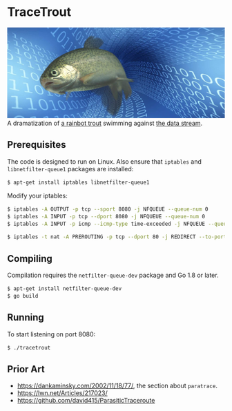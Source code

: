 # TraceTrout

<img src="trout.jpg">A dramatization of [a rainbot trout](https://en.wikipedia.org/wiki/File:Rainbow_trout_transparent.png) swimming against [the data stream](https://pixabay.com/en/background-bits-bit-network-blue-213649/).</img>

## Prerequisites

The code is designed to run on Linux. Also ensure that `iptables` and `libnetfilter-queue1` packages are installed:

```sh
$ apt-get install iptables libnetfilter-queue1
```

Modify your iptables:

```sh
$ iptables -A OUTPUT -p tcp --sport 8080 -j NFQUEUE --queue-num 0
$ iptables -A INPUT -p tcp --dport 8080 -j NFQUEUE --queue-num 0
$ iptables -A INPUT -p icmp --icmp-type time-exceeded -j NFQUEUE --queue-num 0
```

```sh
$ iptables -t nat -A PREROUTING -p tcp --dport 80 -j REDIRECT --to-port 8080
```

## Compiling

Compilation requires the `netfilter-queue-dev` package and Go 1.8 or later.

```sh
$ apt-get install netfilter-queue-dev
$ go build
```

## Running

To start listening on port 8080:

```sh
$ ./tracetrout
```

## Prior Art

* https://dankaminsky.com/2002/11/18/77/, the section about `paratrace`.
* https://lwn.net/Articles/217023/
* https://github.com/david415/ParasiticTraceroute
